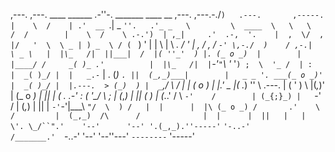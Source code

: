 
,---.    ,---.   ____    ______         .-''-.           _______     ____     __         ,---.    ,---.-./`)   .---.       ,-----.     
|    \  /    | .'  __ `.|    _ `''.   .'_ _   \         \  ____  \   \   \   /  /        |    \  /    \ .-.')  | ,_|     .'  .-,  '.   
|  ,  \/  ,  |/   '  \  \ _ | ) _  \ / ( ` )   '        | |    \ |    \  _. /  '         |  ,  \/  ,  / `-' \,-./  )    / ,-.|  \ _ \  
|  |\_   /|  ||___|  /  |( ''_'  ) |. (_ o _)  |        | |____/ /     _( )_ .'          |  |\_   /|  |`-'`"`\  '_ '`) ;  \  '_ /  | : 
|  _( )_/ |  |   _.-`   | . (_) `. ||  (_,_)___|        |   _ _ '. ___(_ o _)'           |  _( )_/ |  |.---.  > (_)  ) |  _`,/ \ _/  | 
| (_ o _) |  |.'   _    |(_    ._) ''  \   .---.        |  ( ' )  \   |(_,_)'            | (_ o _) |  ||   | (  .  .-' : (  '\_/ \   ; 
|  (_,_)  |  ||  _( )_  |  (_.\.' /  \  `-'    /        | (_{;}_) |   `-'  /             |  (_,_)  |  ||   |  `-'`-'|___\ `"/  \  ) /  
|  |      |  |\ (_ o _) /       .'    \       /         |  (_,_)  /\      /              |  |      |  ||   |   |        \'. \_/``".'   
'--'      '--' '.(_,_).''-----'`       `'-..-'          /_______.'  `-..-'               '--'      '--''---'   `--------`  '-----'   

